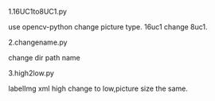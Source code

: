 1.16UC1to8UC1.py

use opencv-python change picture type. 16uc1 change 8uc1.

2.changename.py

change dir path name

3.high2low.py

labelImg xml high change to low,picture size the same.

